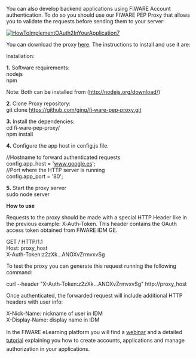 You can also develop backend applications using FIWARE Account
authentication. To do so you should use our FIWARE PEP Proxy that allows
you to validate the requests before sending them to your server:

[![HowToImplementOAuth2InYourApplication7](/uploads/2015/04/HowToImplementOAuth2InYourApplication7-1024x521.png)](/uploads/2015/04/HowToImplementOAuth2InYourApplication7.png)

You can download the proxy
[here](https://github.com/ging/fi-ware-pep-proxy). The instructions to
install and use it are:

Installation:

**1.** Software requirements:  
 nodejs  
 npm

Note: Both can be installed from (http://nodejs.org/download/)

**2**. Clone Proxy repository:  
 git clone https://github.com/ging/fi­‐ware-pep‐proxy.git

**3.** Install the dependencies:  
 cd fi‐ware‐pep‐proxy/  
 npm install

**4.** Configure the app host in config.js file.

//Hostname to forward authenticated requests  
 config.app\_host = 'www.google.es';  
 //Port where the HTTP server is running  
 config.app\_port = '80';

**5.** Start the proxy server  
 sudo node server

**How to use**

Requests to the proxy should be made with a special HTTP Header like in
the previous example: X­‐Auth­‐Token. This header contains the OAuth
access token obtained from FIWARE IDM GE.

GET / HTTP/1.1  
 Host: proxy\_host  
 X-­Auth-­Token:z2zXk...ANOXvZrmvxvSg

To test the proxy you can generate this request running the following
command:

curl -­‐header "X-­Auth­‐Token:z2zXk...ANOXvZrmvxvSg" http://proxy\_host

Once authenticated, the forwarded request will include additional HTTP
headers with user info:

X-­Nick-­Name: nickname of user in IDM  
 X-­Display­‐Name: display name in IDM

<span style="line-height: 1.6em;">In the FIWARE eLearning platform you
will find a [webinar](http://edu.fiware.org/course/view.php?id=79) and a
detailed [tutorial](http://edu.fiware.org/course/view.php?id=63)
explaining you how to create accounts, applications and manage
authorization in your applications.</span>
